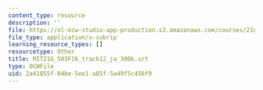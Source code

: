 ```yaml
---
content_type: resource
description: ''
file: https://ol-ocw-studio-app-production.s3.amazonaws.com/courses/21g-503-japanese-iii-fall-2019/2a41855f04be5ee1a85f5a49f5c456f9_MIT21G_503F16_track12_ja_300k.vtt
file_type: application/x-subrip
learning_resource_types: []
resourcetype: Other
title: MIT21G_503F16_track12_ja_300k.srt
type: OCWFile
uid: 2a41855f-04be-5ee1-a85f-5a49f5c456f9
---
```

